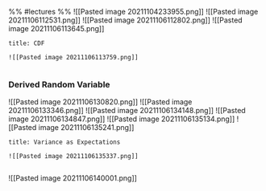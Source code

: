 %% #lectures %%
![[Pasted image 20211104233955.png]]
![[Pasted image 20211106112531.png]]
![[Pasted image 20211106112802.png]]
![[Pasted image 20211106113645.png]]
```ad-attention
title: CDF

![[Pasted image 20211106113759.png]]


```
### Derived Random Variable
![[Pasted image 20211106130820.png]]
![[Pasted image 20211106133346.png]]
![[Pasted image 20211106134148.png]]
![[Pasted image 20211106134847.png]]
![[Pasted image 20211106135134.png]]
![[Pasted image 20211106135241.png]]
```ad-attention
title: Variance as Expectations

![[Pasted image 20211106135337.png]]


```

![[Pasted image 20211106140001.png]]